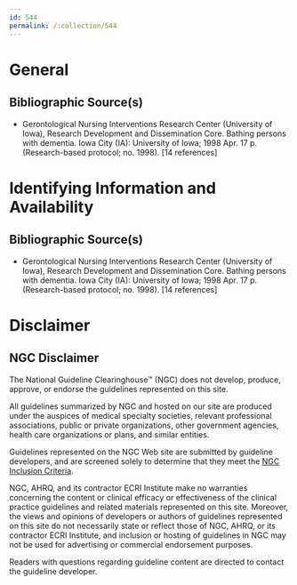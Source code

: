 ```yaml
---
id: 544
permalink: /:collection/544
---
```


# General

## Bibliographic Source(s)

- Gerontological Nursing Interventions Research Center (University of Iowa), Research Development and Dissemination Core. Bathing persons with dementia. Iowa City (IA): University of Iowa; 1998 Apr. 17 p. (Research-based protocol; no. 1998). [14 references]

# Identifying Information and Availability

## Bibliographic Source(s)

- Gerontological Nursing Interventions Research Center (University of Iowa), Research Development and Dissemination Core. Bathing persons with dementia. Iowa City (IA): University of Iowa; 1998 Apr. 17 p. (Research-based protocol; no. 1998). [14 references]

# Disclaimer

## NGC Disclaimer

The National Guideline Clearinghouse™ (NGC) does not develop, produce, approve, or endorse the guidelines represented on this site.

All guidelines summarized by NGC and hosted on our site are produced under the auspices of medical specialty societies, relevant professional associations, public or private organizations, other government agencies, health care organizations or plans, and similar entities.

Guidelines represented on the NGC Web site are submitted by guideline developers, and are screened solely to determine that they meet the [NGC Inclusion Criteria](/help-and-about/summaries/inclusion-criteria).

NGC, AHRQ, and its contractor ECRI Institute make no warranties concerning the content or clinical efficacy or effectiveness of the clinical practice guidelines and related materials represented on this site. Moreover, the views and opinions of developers or authors of guidelines represented on this site do not necessarily state or reflect those of NGC, AHRQ, or its contractor ECRI Institute, and inclusion or hosting of guidelines in NGC may not be used for advertising or commercial endorsement purposes.

Readers with questions regarding guideline content are directed to contact the guideline developer.

